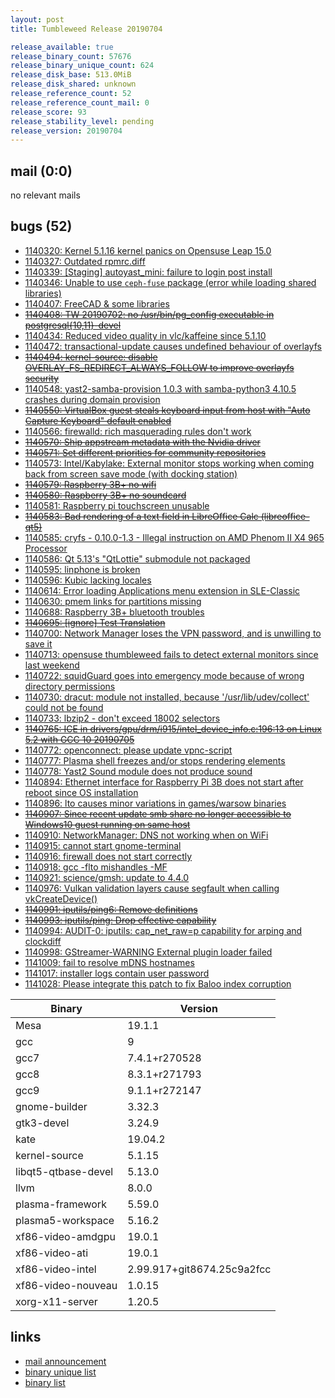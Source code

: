 ```yaml
---
layout: post
title: Tumbleweed Release 20190704

release_available: true
release_binary_count: 57676
release_binary_unique_count: 624
release_disk_base: 513.0MiB
release_disk_shared: unknown
release_reference_count: 52
release_reference_count_mail: 0
release_score: 93
release_stability_level: pending
release_version: 20190704
---
```


## mail (0:0)

no relevant mails

## bugs (52)

<!--more-->

- [1140320: Kernel 5.1.16 kernel panics on Opensuse Leap 15.0](https://bugzilla.opensuse.org/show_bug.cgi?id=1140320)
- [1140327: Outdated rpmrc.diff](https://bugzilla.opensuse.org/show_bug.cgi?id=1140327)
- [1140339: \[Staging\] autoyast_mini: failure to login post install](https://bugzilla.opensuse.org/show_bug.cgi?id=1140339)
- [1140346: Unable to use `ceph-fuse` package (error while loading shared libraries)](https://bugzilla.opensuse.org/show_bug.cgi?id=1140346)
- [1140407: FreeCAD & some libraries](https://bugzilla.opensuse.org/show_bug.cgi?id=1140407)
- ~~[1140408: TW 20190702: no /usr/bin/pg_config executable in postgresql{10,11}-devel](https://bugzilla.opensuse.org/show_bug.cgi?id=1140408)~~
- [1140434: Reduced video quality in vlc/kaffeine since 5.1.10](https://bugzilla.opensuse.org/show_bug.cgi?id=1140434)
- [1140472: transactional-update causes undefined behaviour of overlayfs](https://bugzilla.opensuse.org/show_bug.cgi?id=1140472)
- ~~[1140494: kernel-source: disable OVERLAY_FS_REDIRECT_ALWAYS_FOLLOW to improve overlayfs security](https://bugzilla.opensuse.org/show_bug.cgi?id=1140494)~~
- [1140548: yast2-samba-provision 1.0.3 with samba-python3 4.10.5 crashes during domain provision](https://bugzilla.opensuse.org/show_bug.cgi?id=1140548)
- ~~[1140550: VirtualBox guest steals keyboard input from host with "Auto Capture Keyboard" default enabled](https://bugzilla.opensuse.org/show_bug.cgi?id=1140550)~~
- [1140566: firewalld: rich masquerading rules don't work](https://bugzilla.opensuse.org/show_bug.cgi?id=1140566)
- ~~[1140570: Ship appstream metadata with the Nvidia driver](https://bugzilla.opensuse.org/show_bug.cgi?id=1140570)~~
- ~~[1140571: Set different priorities for community repositories](https://bugzilla.opensuse.org/show_bug.cgi?id=1140571)~~
- [1140573: Intel/Kabylake: External monitor stops working when coming back from screen save mode (with docking station)](https://bugzilla.opensuse.org/show_bug.cgi?id=1140573)
- ~~[1140579: Raspberry 3B+ no wifi](https://bugzilla.opensuse.org/show_bug.cgi?id=1140579)~~
- ~~[1140580: Raspberry 3B+ no soundcard](https://bugzilla.opensuse.org/show_bug.cgi?id=1140580)~~
- [1140581: Raspberry pi touchscreen unusable](https://bugzilla.opensuse.org/show_bug.cgi?id=1140581)
- ~~[1140583: Bad rendering of a text field in LibreOffice Calc (libreoffice-qt5)](https://bugzilla.opensuse.org/show_bug.cgi?id=1140583)~~
- [1140585: cryfs - 0.10.0-1.3 - Illegal instruction on AMD Phenom II X4 965 Processor](https://bugzilla.opensuse.org/show_bug.cgi?id=1140585)
- [1140586: Qt 5.13's "QtLottie" submodule not packaged](https://bugzilla.opensuse.org/show_bug.cgi?id=1140586)
- [1140595: linphone is broken](https://bugzilla.opensuse.org/show_bug.cgi?id=1140595)
- [1140596: Kubic lacking locales](https://bugzilla.opensuse.org/show_bug.cgi?id=1140596)
- [1140614: Error loading Applications menu extension in SLE-Classic](https://bugzilla.opensuse.org/show_bug.cgi?id=1140614)
- [1140630: pmem links for partitions missing](https://bugzilla.opensuse.org/show_bug.cgi?id=1140630)
- [1140688: Raspberry 3B+ bluetooth troubles](https://bugzilla.opensuse.org/show_bug.cgi?id=1140688)
- ~~[1140695: \[ignore\] Test Translation](https://bugzilla.opensuse.org/show_bug.cgi?id=1140695)~~
- [1140700: Network Manager loses the VPN password, and is unwilling to save it](https://bugzilla.opensuse.org/show_bug.cgi?id=1140700)
- [1140713: opensuse thumbleweed fails to detect external monitors since last weekend](https://bugzilla.opensuse.org/show_bug.cgi?id=1140713)
- [1140722: squidGuard goes into emergency mode because of wrong directory permissions](https://bugzilla.opensuse.org/show_bug.cgi?id=1140722)
- [1140730: dracut: module not installed, because '/usr/lib/udev/collect' could not be found](https://bugzilla.opensuse.org/show_bug.cgi?id=1140730)
- [1140733: lbzip2 - don't exceed 18002 selectors](https://bugzilla.opensuse.org/show_bug.cgi?id=1140733)
- ~~[1140765: ICE in drivers/gpu/drm/i915/intel_device_info.c:196:13 on Linux 5.2 with GCC 10 20190705](https://bugzilla.opensuse.org/show_bug.cgi?id=1140765)~~
- [1140772: openconnect: please update  vpnc-script](https://bugzilla.opensuse.org/show_bug.cgi?id=1140772)
- [1140777: Plasma shell freezes and/or stops rendering elements](https://bugzilla.opensuse.org/show_bug.cgi?id=1140777)
- [1140778: Yast2 Sound module does not produce sound](https://bugzilla.opensuse.org/show_bug.cgi?id=1140778)
- [1140894: Ethernet interface for Raspberry Pi 3B does not start after reboot since OS installation](https://bugzilla.opensuse.org/show_bug.cgi?id=1140894)
- [1140896: lto causes minor variations in games/warsow binaries](https://bugzilla.opensuse.org/show_bug.cgi?id=1140896)
- ~~[1140907: Since recent update smb share no longer accessible to Windows10 guest running on same host](https://bugzilla.opensuse.org/show_bug.cgi?id=1140907)~~
- [1140910: NetworkManager: DNS not working when on WiFi](https://bugzilla.opensuse.org/show_bug.cgi?id=1140910)
- [1140915: cannot start gnome-terminal](https://bugzilla.opensuse.org/show_bug.cgi?id=1140915)
- [1140916: firewall does not start correctly](https://bugzilla.opensuse.org/show_bug.cgi?id=1140916)
- [1140918: gcc -flto mishandles -MF](https://bugzilla.opensuse.org/show_bug.cgi?id=1140918)
- [1140921: science/gmsh: update to 4.4.0](https://bugzilla.opensuse.org/show_bug.cgi?id=1140921)
- [1140976: Vulkan validation layers cause segfault when calling vkCreateDevice()](https://bugzilla.opensuse.org/show_bug.cgi?id=1140976)
- ~~[1140991: iputils/ping6: Remove definitions](https://bugzilla.opensuse.org/show_bug.cgi?id=1140991)~~
- ~~[1140993: iputils/ping: Drop effective capability](https://bugzilla.opensuse.org/show_bug.cgi?id=1140993)~~
- [1140994: AUDIT-0: iputils: cap_net_raw=p capability for arping and clockdiff](https://bugzilla.opensuse.org/show_bug.cgi?id=1140994)
- [1140998: GStreamer-WARNING External plugin loader failed](https://bugzilla.opensuse.org/show_bug.cgi?id=1140998)
- [1141009: fail to resolve mDNS hostnames](https://bugzilla.opensuse.org/show_bug.cgi?id=1141009)
- [1141017: installer logs contain user password](https://bugzilla.opensuse.org/show_bug.cgi?id=1141017)
- [1141028: Please integrate this patch to fix Baloo index corruption](https://bugzilla.opensuse.org/show_bug.cgi?id=1141028)

Binary | Version
--- | ---
Mesa | 19.1.1
gcc | 9
gcc7 | 7.4.1+r270528
gcc8 | 8.3.1+r271793
gcc9 | 9.1.1+r272147
gnome-builder | 3.32.3
gtk3-devel | 3.24.9
kate | 19.04.2
kernel-source | 5.1.15
libqt5-qtbase-devel | 5.13.0
llvm | 8.0.0
plasma-framework | 5.59.0
plasma5-workspace | 5.16.2
xf86-video-amdgpu | 19.0.1
xf86-video-ati | 19.0.1
xf86-video-intel | 2.99.917+git8674.25c9a2fcc
xf86-video-nouveau | 1.0.15
xorg-x11-server | 1.20.5

## links

- [mail announcement](https://lists.opensuse.org/opensuse-factory/2019-07/msg00087.html)
- [binary unique list](http://download.opensuse.org/history/20190704/rpm.unique.list)
- [binary list](http://download.opensuse.org/history/20190704/rpm.list)
